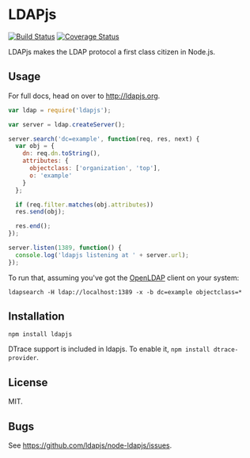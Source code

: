 # LDAPjs

[![Build Status](https://travis-ci.org/ldapjs/node-ldapjs.svg)](https://travis-ci.org/ldapjs/node-ldapjs)
[![Coverage Status](https://coveralls.io/repos/github/ldapjs/node-ldapjs/badge.svg?branch=ci-cleanup)](https://coveralls.io/github/ldapjs/node-ldapjs?branch=ci-cleanup)

LDAPjs makes the LDAP protocol a first class citizen in Node.js.

## Usage

For full docs, head on over to <http://ldapjs.org>.

```javascript
var ldap = require('ldapjs');

var server = ldap.createServer();

server.search('dc=example', function(req, res, next) {
  var obj = {
    dn: req.dn.toString(),
    attributes: {
      objectclass: ['organization', 'top'],
      o: 'example'
    }
  };

  if (req.filter.matches(obj.attributes))
  res.send(obj);

  res.end();
});

server.listen(1389, function() {
  console.log('ldapjs listening at ' + server.url);
});
```

To run that, assuming you've got the [OpenLDAP](http://www.openldap.org/)
client on your system:

    ldapsearch -H ldap://localhost:1389 -x -b dc=example objectclass=*

## Installation

    npm install ldapjs

DTrace support is included in ldapjs. To enable it, `npm install dtrace-provider`.

## License

MIT.

## Bugs

See <https://github.com/ldapjs/node-ldapjs/issues>.
